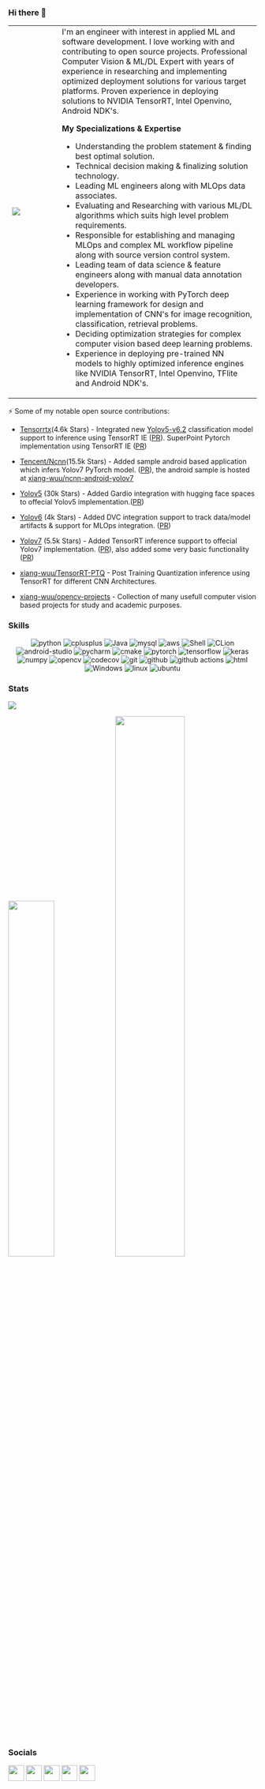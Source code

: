 ### Hi there 👋

<table  border="0" cellspacing="0" cellpadding="0">
  <tr><td width="20%" height="20%"><a href="https://stackoverflow.com/users/1632479/u-swap?tab=topactivity" target="_blank" rel="noreferrer"><img src="https://github-readme-stackoverflow.vercel.app/?userID=1632479"/></a>
</td>
    <td height="20%">
I'm an engineer with interest in applied ML and software development. I love working with and contributing to open source projects. Professional Computer Vision & ML/DL Expert with years of experience in researching and implementing optimized deployment solutions for various target platforms. Proven experience in deploying solutions to NVIDIA TensorRT, Intel Openvino, Android NDK's.

**My Specializations  & Expertise**
- Understanding the problem statement & finding best optimal solution.
- Technical decision making & finalizing solution technology.
- Leading ML engineers along with MLOps data associates.
- Evaluating and Researching with various ML/DL algorithms which suits high level problem requirements.
- Responsible for establishing and managing MLOps and complex ML workflow pipeline along with source version control system.
- Leading team of data science & feature engineers along with manual data annotation developers.
- Experience in working with PyTorch deep learning framework for design and implementation of CNN's for image recognition, classification, retrieval problems.
- Deciding optimization strategies for complex computer vision based deep learning problems.
- Experience in deploying pre-trained NN models to highly optimized inference engines like NVIDIA TensorRT, Intel Openvino, TFlite and Android NDK's.
    </td>
    </tr>
</table>


⚡  Some of my notable open source contributions:

* [Tensorrtx](https://github.com/wang-xinyu/tensorrtx)(4.6k Stars) - Integrated new [Yolov5-v6.2](https://github.com/ultralytics/yolov5/releases/tag/v6.2) classification model support to inference using TensorRT IE ([PR](https://github.com/wang-xinyu/tensorrtx/pull/1082)). SuperPoint Pytorch implementation using TensorRT IE ([PR](https://github.com/wang-xinyu/tensorrtx/pull/1034))

* [Tencent/Ncnn](https://github.com/Tencent/ncnn)(15.5k Stars) - Added sample android based application which infers Yolov7 PyTorch model. ([PR](https://github.com/Tencent/ncnn/pull/4038)), the android sample is hosted at [xiang-wuu/ncnn-android-yolov7](https://github.com/xiang-wuu/ncnn-android-yolov7)

* [Yolov5](https://github.com/ultralytics/yolov5) (30k Stars) - Added Gardio integration with hugging face spaces to offecial Yolov5 implementation.([PR](https://github.com/ultralytics/yolov5/pull/8784))

* [Yolov6](https://github.com/meituan/YOLOv6) (4k Stars) - Added DVC integration support to track data/model artifacts & support for MLOps integration. ([PR](https://github.com/meituan/YOLOv6/pull/250))

* [Yolov7](https://github.com/WongKinYiu/yolov7) (5.5k Stars) - Added TensorRT inference support to offecial Yolov7 implementation. ([PR](https://github.com/WongKinYiu/yolov7/pull/57)), also added some very basic functionality ([PR](https://github.com/WongKinYiu/yolov7/pull/54))

* [xiang-wuu/TensorRT-PTQ](https://github.com/xiang-wuu/TensorRT-PTQ) - Post Training Quantization inference using TensorRT for different CNN Architectures. 

* [xiang-wuu/opencv-projects](https://github.com/xiang-wuu/opencv-projects) - Collection of many usefull computer vision based projects for study and academic purposes. 


### Skills

<p align="center">
  <img alt="python" src="https://img.shields.io/badge/Python-3776AB?style=flat-square&logo=python&logoColor=white" >
  <img alt="cplusplus" src="https://img.shields.io/badge/C%2B%2B-00599C?style=flat-square&logo=c%2B%2B&logoColor=white" >
  <img alt="Java" src="https://img.shields.io/badge/Java-cc0000?style=flat-square&logo=Java&logoColor=white" >
  <img alt="mysql" src="https://img.shields.io/badge/mysql-%2300f.svg?style=flat-square&logo=mysql&logoColor=white" >
  <img alt="aws" src="https://img.shields.io/badge/AWS-%23FF9900.svg?style=flat-square&logo=amazon-aws&logoColor=white" >
  <img alt="Shell" src="https://img.shields.io/badge/Shell-777BB4?style=flat-square&logo=Shell&logoColor=white" >
  <img alt="CLion" src="https://img.shields.io/badge/Visual%20Studio%20Code-0078d7.svg?style=flat-square&logo=visual-studio-code&logoColor=white" >
    <img alt="android-studio" src="https://img.shields.io/badge/Android%20Studio-3DDC84.svg?style=flat-square&logo=android-studio&logoColor=white" >

  <img alt="pycharm" src="https://img.shields.io/badge/PyCharm-black.svg?&style=flat-square&logo=PyCharm&logoColor=white" >
  <img alt="cmake" src="https://img.shields.io/badge/CMake-blue?style=flat-square&logo=cmake&logoColor=white" >
  <img alt="pytorch" src="https://img.shields.io/badge/PyTorch-EE4C2C?style=flat-square&logo=PyTorch&logoColor=white" >
  <img alt="tensorflow" src="https://img.shields.io/badge/TensorFlow-orange?style=flat-square&logo=TensorFlow&logoColor=white" >
  <img alt="keras" src="https://img.shields.io/badge/Keras-lightblue?style=flat-square&logo=Keras&logoColor=white" >
  <img alt="numpy" src="https://img.shields.io/badge/Numpy-777BB4?style=flat-square&logo=numpy&logoColor=white" >
    <img alt="opencv" src="https://img.shields.io/badge/opencv-%23white.svg?style=flat-square&logo=opencv&logoColor=white" >

  <img alt="codecov" src="https://img.shields.io/badge/codecov-%23ff0077.svg?style=flat-square&logo=codecov&logoColor=white" >
  <img alt="git" src="https://img.shields.io/badge/Git-F05032?style=flat-square&logo=git&logoColor=white" >
  <img alt="github" src="https://img.shields.io/badge/GitHub-100000?style=flat-square&logo=github&logoColor=white" >
  <img alt="github actions" src="https://img.shields.io/badge/GH_Actions-2088FF?style=flat-square&logo=github-actions&logoColor=white" >
  <img alt="html" src="https://img.shields.io/badge/HTML-239120?style=flat-square&logo=html5&logoColor=white" >
  <img alt="Windows" src="https://img.shields.io/badge/Arch%20Linux-1793D1?style=flat-square&logo=arch-linux&logoColor=white">
  <img alt="linux" src="https://img.shields.io/badge/Linux-FCC624?style=flat-square&logo=linux&logoColor=black" >
  <img alt="ubuntu" src="https://img.shields.io/badge/Ubuntu-E95420?style=flat-square&logo=ubuntu&logoColor=white" >
</p>   

### Stats

![](https://komarev.com/ghpvc/?username=xiang-wuu&color=green)

<img width="43%" src="https://github-readme-streak-stats.herokuapp.com/?user=xiang-wuu&hide_border=true"/><img width="53%" src="https://github-readme-stats.vercel.app/api?username=xiang-wuu&count_private=true&show_icons=true&include_all_commits=false&hide_border=true&hide_title=true" />
  

### Socials
                          
<p align="left"> 
<a href="https://www.github.com/xiang-wuu" target="_blank" rel="noreferrer"><img src="https://raw.githubusercontent.com/danielcranney/readme-generator/main/public/icons/socials/github.svg" width="32" height="32" /></a> 
 <a href="https://bitbucket.org/swap786" target="_blank" rel="noreferrer"><img src="https://seeklogo.com/images/B/bitbucket-logo-A98CDF7FBA-seeklogo.com.png" width="32" height="32" /></a> 
<a href="https://www.linkedin.com/in/uswap" target="_blank" rel="noreferrer"><img src="https://raw.githubusercontent.com/danielcranney/readme-generator/main/public/icons/socials/linkedin.svg" width="32" height="32" /></a>
<a href="https://stackoverflow.com/users/1632479/u-swap?tab=topactivity" target="_blank" rel="noreferrer"><img src="https://raw.githubusercontent.com/danielcranney/readme-generator/main/public/icons/socials/stackoverflow.svg" width="32" height="32" /></a>
<a href="https://huggingface.co/xiang-wuu" target="_blank" rel="noreferrer"><img src="https://huggingface.co/front/assets/huggingface_logo-noborder.svg" width="32" height="32" /></a>
</p>
